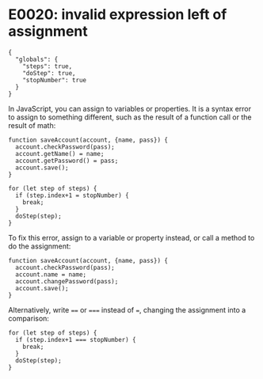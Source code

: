 # E0020: invalid expression left of assignment

```config-for-examples
{
  "globals": {
    "steps": true,
    "doStep": true,
    "stopNumber": true
  }
}
```

In JavaScript, you can assign to variables or properties. It is a syntax error
to assign to something different, such as the result of a function call or the
result of math:

    function saveAccount(account, {name, pass}) {
      account.checkPassword(pass);
      account.getName() = name;
      account.getPassword() = pass;
      account.save();
    }

    for (let step of steps) {
      if (step.index+1 = stopNumber) {
        break;
      }
      doStep(step);
    }

To fix this error, assign to a variable or property instead, or call a method to
do the assignment:

    function saveAccount(account, {name, pass}) {
      account.checkPassword(pass);
      account.name = name;
      account.changePassword(pass);
      account.save();
    }

Alternatively, write `==` or `===` instead of `=`, changing the assignment into
a comparison:

    for (let step of steps) {
      if (step.index+1 === stopNumber) {
        break;
      }
      doStep(step);
    }

